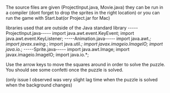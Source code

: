 The source files are given (ProjectInput.java, Movie.java) they can be run in a compiler (dont forget to drop the sprites in the right location) or you can run
the game with Start.bat(or Project.jar for Mac)

libraries used that are outside of the Java standard library
-----ProjectInput.java-----
import java.awt.event.KeyEvent;
import java.awt.event.KeyListener;
-----Animation.java-----
import java.awt.*;
import javax.swing.*;
import java.util.*;
import javax.imageio.ImageIO;
import java.io.*;
-----Sprite.java-----
import java.awt.Image;
import javax.imageio.ImageIO;
import java.io.*;

Use the arrow keys to move the squares around in order to solve the puzzle.
You should see some confetti once the puzzle is solved.

(only issue I observed was very slight lag time when the puzzle is solved
when the background changes)
